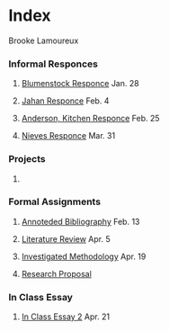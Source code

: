 # Index

Brooke Lamoureux

### Informal Responces

1. [Blumenstock Responce](https://bmlamoureux.github.io/workshop/blumenstock) Jan. 28 

2. [Jahan Responce](https://bmlamoureux.github.io/workshop/jahan) Feb. 4

3. [Anderson, Kitchen Responce](https://bmlamoureux.github.io/workshop/AndersonKitchen) Feb. 25

4. [Nieves Responce](https://bmlamoureux.github.io/workshop/nieves) Mar. 31
### Projects

1. 

### Formal Assignments 

1. [Annoteded Bibliography](https://bmlamoureux.github.io/workshop/Assignment%201) Feb. 13

2. [Literature Review](https://bmlamoureux.github.io/workshop/literaturereview) Apr. 5

3. [Investigated Methodology](https://bmlamoureux.github.io/workshop/Assignment3) Apr. 19

4. [Research Proposal](https://bmlamoureux.github.io/workshop/Research%20Plan) 
### In Class Essay

1. [In Class Essay 2](https://bmlamoureux.github.io/workshop/essay2) Apr. 21
